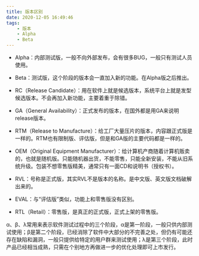 ```yaml
---
title: 版本区别
date: 2020-12-05 16:49:46
tags:
	- 版本
	- Alpha
	- Beta
---
```


* Alpha：内部测试版，一般不向外部发布，会有很多BUG，一般只有测试人员使用。

* Beta：测试版，这个阶段的版本会一直加入新的功能。在Alpha版之后推出。

* RC（Release Candidate）：用在软件上就是候选版本，系统平台上就是发型候选版本。不会再加入新功能，主要着重于除错。

* GA（General Availability）：正式发布的版本，在国外都是用GA来说明release版本。

  <!-- more -->

* RTM（Release to Manufacture）：给工厂大量压片的版本，内容跟正式版是一样的。RTM也有限制版、评估版，但是和GA版的主要代码都是一样的。

* OEM（Original Equipment Manufacturer）：给计算机产商随着计算机贩卖的，也就是随机版。只能随机器出货，不能零售，只能全新安装，不能从旧系统升级。包装不想零售版精美，通常只有一面CD和说明书（授权书）。

* RVL：号称是正式版，其实RVL不是版本的名称。是中文版、英文版文档破解出来的。

* EVAL：与“评估版”类似，功能上和零售版没有区别。

* RTL（Retail）：零售版，是真正的正式版，正式上架的零售版。

α、β、λ常用来表示软件测试过程中的三个阶段，α是第一阶段，一般只供内部测试使用；β是第二个阶段，已经消除了软件中大部分的不完善之处，但仍有可能还存在缺陷和漏洞，一般只提供给特定的用户群来测试使用；λ是第三个阶段，此时产品已经相当成熟，只需在个别地方再做进一步的优化处理即可上市发行。